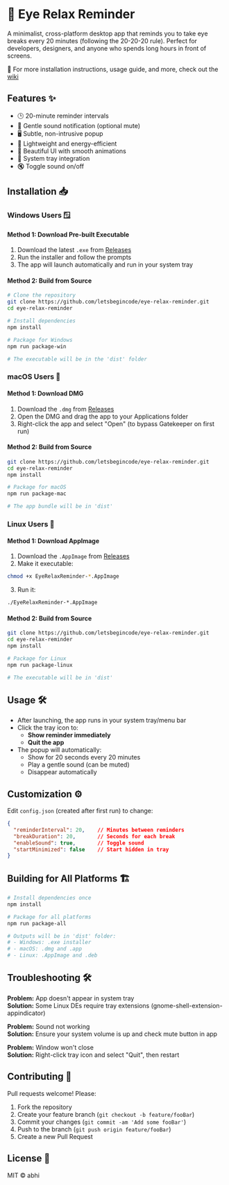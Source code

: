 # 👀 Eye Relax Reminder

A minimalist, cross-platform desktop app that reminds you to take eye breaks every 20 minutes (following the 20-20-20 rule). Perfect for developers, designers, and anyone who spends long hours in front of screens.

 
📘 For more installation instructions, usage guide, and more, check out the  [wiki](https://github.com/letsbegincode/my-blog-practice/wiki/Installation)

## Features ✨
- 🕒 20-minute reminder intervals
- 🎵 Gentle sound notification (optional mute)
- 🖥️ Subtle, non-intrusive popup
- 🚀 Lightweight and energy-efficient
- 🌈 Beautiful UI with smooth animations
- 📌 System tray integration
- 🔇 Toggle sound on/off

## Installation 📥

### Windows Users 🪟
#### Method 1: Download Pre-built Executable
1. Download the latest `.exe` from [Releases](https://github.com/letsbegincode/eye-relax-reminder/releases)
2. Run the installer and follow the prompts
3. The app will launch automatically and run in your system tray

#### Method 2: Build from Source
```bash
# Clone the repository
git clone https://github.com/letsbegincode/eye-relax-reminder.git
cd eye-relax-reminder

# Install dependencies
npm install

# Package for Windows
npm run package-win

# The executable will be in the 'dist' folder
```

### macOS Users 🍎
#### Method 1: Download DMG
1. Download the `.dmg` from [Releases](https://github.com/letsbegincode/eye-relax-reminder/releases)
2. Open the DMG and drag the app to your Applications folder
3. Right-click the app and select "Open" (to bypass Gatekeeper on first run)

#### Method 2: Build from Source
```bash
git clone https://github.com/letsbegincode/eye-relax-reminder.git
cd eye-relax-reminder
npm install

# Package for macOS
npm run package-mac

# The app bundle will be in 'dist'
```

### Linux Users 🐧
#### Method 1: Download AppImage
1. Download the `.AppImage` from [Releases](https://github.com/letsbegincode/eye-relax-reminder/releases)
2. Make it executable:
```bash
chmod +x EyeRelaxReminder-*.AppImage
```
3. Run it:
```bash
./EyeRelaxReminder-*.AppImage
```

#### Method 2: Build from Source
```bash
git clone https://github.com/letsbegincode/eye-relax-reminder.git
cd eye-relax-reminder
npm install

# Package for Linux
npm run package-linux

# The executable will be in 'dist'
```

## Usage 🛠️
- After launching, the app runs in your system tray/menu bar
- Click the tray icon to:
  - **Show reminder immediately**
  - **Quit the app**
- The popup will automatically:
  - Show for 20 seconds every 20 minutes
  - Play a gentle sound (can be muted)
  - Disappear automatically

## Customization ⚙️
Edit `config.json` (created after first run) to change:
```json
{
  "reminderInterval": 20,    // Minutes between reminders
  "breakDuration": 20,       // Seconds for each break
  "enableSound": true,       // Toggle sound
  "startMinimized": false    // Start hidden in tray
}
```

## Building for All Platforms 🏗️
```bash
# Install dependencies once
npm install

# Package for all platforms
npm run package-all

# Outputs will be in 'dist' folder:
# - Windows: .exe installer
# - macOS: .dmg and .app
# - Linux: .AppImage and .deb
```

## Troubleshooting 🛠
**Problem:** App doesn't appear in system tray  
**Solution:** Some Linux DEs require tray extensions (gnome-shell-extension-appindicator)

**Problem:** Sound not working  
**Solution:** Ensure your system volume is up and check mute button in app

**Problem:** Window won't close  
**Solution:** Right-click tray icon and select "Quit", then restart

## Contributing 🤝
Pull requests welcome! Please:
1. Fork the repository
2. Create your feature branch (`git checkout -b feature/fooBar`)
3. Commit your changes (`git commit -am 'Add some fooBar'`)
4. Push to the branch (`git push origin feature/fooBar`)
5. Create a new Pull Request

## License 📄
MIT © abhi
